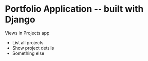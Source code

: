 # Portfolio Application -- built with Django

Views in Projects app
* List all projects 
* Show project details
* Something else

